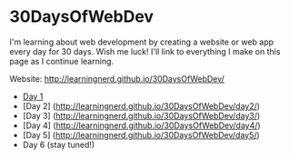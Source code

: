 # 30DaysOfWebDev
I'm learning about web development by creating a website or web app every day for 30 days. Wish me luck! I'll link to everything I make on this page as I continue learning.

Website: http://learningnerd.github.io/30DaysOfWebDev/

- [Day 1](http://learningnerd.github.io/30DaysOfWebDev/day1/)
- [Day 2] (http://learningnerd.github.io/30DaysOfWebDev/day2/)
- [Day 3] (http://learningnerd.github.io/30DaysOfWebDev/day3/)
- [Day 4] (http://learningnerd.github.io/30DaysOfWebDev/day4/)
- [Day 5] (http://learningnerd.github.io/30DaysOfWebDev/day5/)
- Day 6 (stay tuned!)
